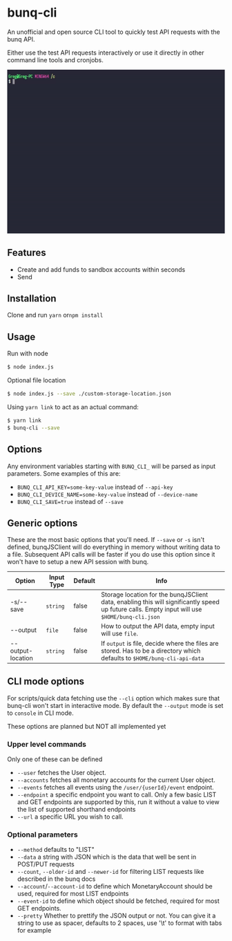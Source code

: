 # bunq-cli
An unofficial and open source CLI tool to quickly test API requests with the bunq API.

Either use the test API requests interactively or use it directly in other command line tools and cronjobs.

![Example usage gif](./assets/bunq-cli.gif)

## Features

 - Create and add funds to sandbox accounts within seconds
 - Send 

## Installation
Clone and run `yarn` or`npm install`

## Usage
Run with node
```bash
$ node index.js
```

Optional file location
```bash
$ node index.js --save ./custom-storage-location.json
```

Using `yarn link` to act as an actual command:
```bash
$ yarn link
$ bunq-cli --save
```

## Options
Any environment variables starting with `BUNQ_CLI_` will be parsed as input parameters. Some examples of this are:

  - `BUNQ_CLI_API_KEY=some-key-value` instead of `--api-key`
  - `BUNQ_CLI_DEVICE_NAME=some-key-value` instead of `--device-name`
  - `BUNQ_CLI_SAVE=true` instead of `--save`

## Generic options
These are the most basic options that you'll need. If `--save` or `-s` isn't defined, bunqJSClient will do everything in memory without writing data to a file. Subsequent API calls will be faster if you do use this option since it won't have to setup a new API session with bunq.

| Option   | Input Type       | Default | Info   |
| ------- | -------- | -----|------ |
| -s/--save   | `string`    | false | Storage location for the bunqJSClient data, enabling this will significantly speed up future calls. Empty input will use `$HOME/bunq-cli.json` |
| --output    | `file`   | false | How to output the API data, empty input will use `file`.  |
| --output-location    | `string`   | false | If `output` is file, decide where the files are stored. Has to be a directory which defaults to `$HOME/bunq-cli-api-data`  |

## CLI mode options
For scripts/quick data fetching use the `--cli` option which makes sure that bunq-cli won't start in interactive mode. By default the `--output` mode is set to `console` in CLI mode.

These options are planned but NOT all implemented yet

### Upper level commands
Only one of these can be defined

 - `--user` fetches the User object.
 - `--accounts` fetches all monetary accounts for the current User object.
 - `--events` fetches all events using the `/user/{userId}/event` endpoint.
 - `--endpoint` a specific endpoint you want to call. Only a few basic LIST and GET endpoints are supported by this, run it without a value to view the list of supported shorthand endpoints
 - `--url` a specific URL you wish to call.
 
### Optional parameters 

 - `--method` defaults to "LIST"
 - `--data` a string with JSON which is the data that well be sent in POST/PUT requests
 - `--count`, `--older-id` and `--newer-id` for filtering LIST requests like described in the bunq docs
 - `--account`/`--account-id` to define which MonetaryAccount should be used, required for most LIST endpoints
 - `--event-id` to define which object should be fetched, required for most GET endpoints.
 - `--pretty` Whether to prettify the JSON output or not. You can give it a string to use as spacer, defaults to 2 spaces, use '\t' to format with tabs for example

